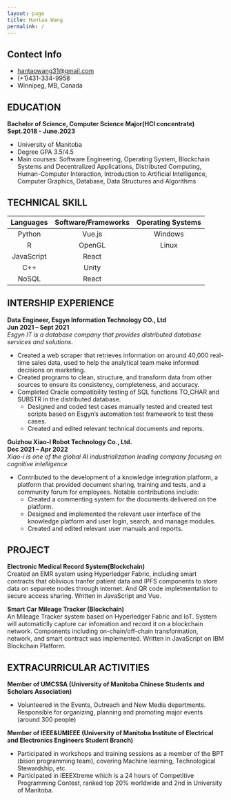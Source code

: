 ```yaml
---
layout: page
title: Hantao Wang
permalink: /
---
```

## Contect Info
- <hantaowang31@gmail.com>
- (+1)431-334-9958
- Winnipeg, MB, Canada

## EDUCATION
**Bachelor of Science, Computer Science Major(HCI concentrate)** **Sept.2018 - June.2023**
- University of Manitoba
- Degree GPA 3.5/4.5
- Main courses: Software Engineering, Operating System, Blockchain Systems and Decentralized Applications, Distributed Computing, Human-Computer Interaction, Introduction to Artificial Intelligence, Computer Graphics, Database, Data Structures and Algorithms

## TECHNICAL SKILL

|  Languages  |  Software/Frameworks  |  Operating Systems  |   
|:--------:|:---------:  |  :---------:  |
| Python | Vue.js  | Windows |
|    R   | OpenGL  | Linux   |  
| JavaScript | React |       |
| C++        | Unity |       |
| NoSQL      | React |       |

## INTERSHIP EXPERIENCE
**Data Engineer, Esgyn Information Technology CO., Ltd<br> Jun 2021 – Sept 2021**<br>
*Esgyn IT is a database company that provides distributed database services and solutions.*
- Created a web scraper that retrieves information on around 40,000 real-time sales data, used to help the analytical team make informed decisions on marketing.
- Created programs to clean, structure, and transform data from other sources to ensure its consistency, completeness, and accuracy.
- Completed Oracle compatibility testing of SQL functions TO_CHAR and SUBSTR in the distributed database.
  - Designed and coded test cases manually tested and created test scripts based on Esgyn’s automation test framework to test these cases.
  - Created and edited relevant technical documents and reports.

**Guizhou Xiao-I Robot Technology Co., Ltd. <br>Dec 2021 – Apr 2022**<br>
*Xiao-i is one of the global AI industrialization leading company focusing on cognitive intelligence*
- Contributed to the development of a knowledge integration platform, a platform that provided document sharing, training and tests, and a community forum for employees.
Notable contributions include:
    - Created a commenting system for the documents delivered on the platform.
    - Designed and implemented the relevant user interface of the knowledge platform and user login, search, and manage modules.
    - Created and edited relevant user manuals and reports.

## PROJECT
**Electronic Medical Record System(Blockchain)**
<br>
Created an EMR system using Hyperledger Fabric, including smart contracts that oblivious tranfer patient data and IPFS components to store data on separete nodes through internet. And QR code impletmentation to secure access sharing. Written in JavaScript and Vue.

**Smart Car Mileage Tracker (Blockchain)**
<br>
An Mileage Tracker system based on Hyperledger Fabric and IoT. System will automaticlly capture car infomation and record it on a blockchain network. Components including on-chain/off-chain transformation, network, and smart contract was implemented. Written in JavaScript on IBM Blockchain Platform.

## EXTRACURRICULAR ACTIVITIES
**Member of UMCSSA (University of Manitoba Chinese Students and Scholars Association)**
-   Volunteered in the Events, Outreach and New Media departments. Responsible for organizing, planning and promoting major events (around 300 people)

**Member of IEEE&UMIEEE (University of Manitoba Institute of Electrical and Electronics Engineers Student Branch)**
- Participated in workshops and training sessions as a member of the BPT (bison programming team), covering Machine learning, Technological Stewardship, etc.
- Participated in IEEEXtreme which is a 24 hours of Competitive Programming Contest, ranked top 20% worldwide and 2nd in University of Manitoba.

